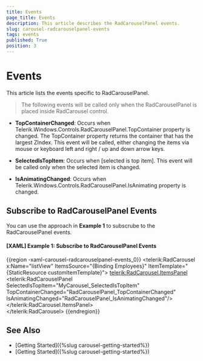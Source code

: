 ```yaml
---
title: Events
page_title: Events
description: This article describes the RadCarouselPanel events.
slug: carousel-radcarouselpanel-events
tags: events
published: True
position: 3
---
```


# Events

This article lists the events specific to RadCarouselPanel. 

> The following events will be called only when the RadCarouselPanel is placed inside RadCarousel control.

* __TopContainerChanged__: Occurs when Telerik.Windows.Controls.RadCarouselPanel.TopContainer property is changed. The TopContainer property returns the container that has the largest ZIndex. This event will be called, either changing the items via mouse or keyboard left and right / up and down arrow keys.
	
* __SelectedIsTopItem__: Occurs when [selected is top item]. This event will be called only when the selected item is changed.	

* __IsAnimatingChanged__:  Occurs when Telerik.Windows.Controls.RadCarouselPanel.IsAnimating property is changed.

## Subscribe to RadCarouselPanel Events

You can use the approach in __Example 1__ to subscrube to the RadCarouselPanel events.

#### __[XAML] Example 1: Subscribe to RadCarouselPanel Events__  
{{region -xaml-carousel-radcarouselpanel-events_0}}
	<telerik:RadCarousel x:Name="listView"  ItemsSource="{Binding Employees}"  ItemTemplate="{StaticResource customItemTemplate}">
		<telerik:RadCarousel.ItemsPanel>
			<ItemsPanelTemplate>
				<telerik:RadCarouselPanel SelectedIsTopItem="MyCarousel_SelectedIsTopItem" 
											TopContainerChanged="RadCarouselPanel_TopContainerChanged" 
											IsAnimatingChanged="RadCarouselPanel_IsAnimatingChanged"/>
			</ItemsPanelTemplate>
		</telerik:RadCarousel.ItemsPanel>            
	</telerik:RadCarousel>
{{endregion}}
	
## See Also  
 * [Getting Started]({%slug carousel-getting-started%}) 
 * [Getting Started]({%slug carousel-getting-started%}) 